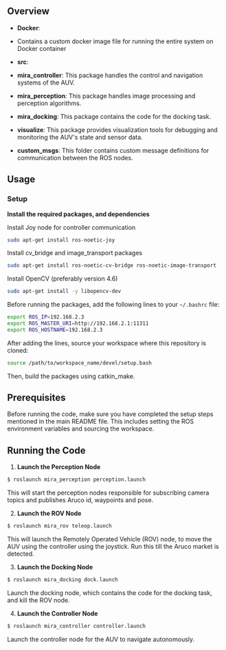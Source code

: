 ## Overview

- **Docker**:
- Contains a custom docker image file for running the entire system on Docker container

- **src**:
- **mira_controller**: This package handles the control and navigation systems of the AUV.
- **mira_perception**: This package handles image processing and perception algorithms.
- **mira_docking**: This package contains the code for the docking task.
- **visualize**: This package provides visualization tools for debugging and monitoring the AUV's state and sensor data.
- **custom_msgs**: This folder contains custom message definitions for communication between the ROS nodes.

## Usage

### Setup

**Install the required packages, and dependencies**

Install Joy node for controller communication

```bash
sudo apt-get install ros-noetic-joy
```

Install cv_bridge and image_transport packages

```bash
sudo apt-get install ros-noetic-cv-bridge ros-noetic-image-transport
```

Install OpenCV (preferably version 4.6)

```bash
sudo apt-get install -y libopencv-dev
```

Before running the packages, add the following lines to your `~/.bashrc` file:

```bash
export ROS_IP=192.168.2.3
export ROS_MASTER_URI=http://192.168.2.1:11311
export ROS_HOSTNAME=192.168.2.3
```

After adding the lines, source your workspace where this repository is cloned:

```bash
source /path/to/workspace_name/devel/setup.bash
```

Then, build the packages using catkin_make.

## Prerequisites

Before running the code, make sure you have completed the setup steps mentioned in the main README file. This includes setting the ROS environment variables and sourcing the workspace.

## Running the Code

1. **Launch the Perception Node**

```bash
$ roslaunch mira_perception perception.launch
```

This will start the perception nodes responsible for subscribing camera topics and publishes Aruco id, waypoints and pose.

2. **Launch the ROV Node**

```bash
$ roslaunch mira_rov teleop.launch
```

This will launch the Remotely Operated Vehicle (ROV) node, to move the AUV using the controller using the joystick. Run this till the Aruco market is detected.

3. **Launch the Docking Node**

```bash
$ roslaunch mira_docking dock.launch
```

Launch the docking node, which contains the code for the docking task, and kill the ROV node.

4. **Launch the Controller Node**

```bash
$ roslaunch mira_controller controller.launch
```

Launch the controller node for the AUV to navigate autonomously.
